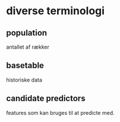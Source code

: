 # diverse terminologi
## population
antallet af rækker

## basetable
historiske data

## candidate predictors
features som kan bruges til at predicte med.